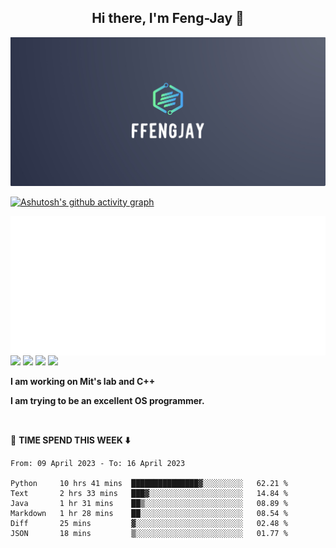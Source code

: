 <h2 align="center"> Hi there, I'm Feng-Jay 👋 </h2>  

![](https://github.com/Feng-Jay/DataStruct/blob/master/Image/1.png)  

[![Ashutosh's github activity graph](https://activity-graph.herokuapp.com/graph?username=Feng-Jay&theme=github)](https://github.com/ashutosh00710/github-readme-activity-graph)



<img src='/metrics.plugin.achievements.compact.svg' align='right' />

![](https://visitor-badge.glitch.me/badge?page_id=Feng-Jay.readme)
![](https://img.shields.io/badge/Concentrate-Cpp-blue)
![](https://img.shields.io/badge/Rust-primer-orange)
![](https://img.shields.io/badge/Target-OS-9cf)  

<p align="left"><b>
I am working on Mit's lab and C++

I am trying to be an excellent OS programmer. 
</b></p>
<!-- ![Achievement]() -->

<!-- <img align="right" src="https://github-readme-stats.vercel.app/api?username=Feng-Jay&show_icons=true&icon_color=CE1D2D&text_color=718096&bg_color=ffffff&hide_title=true" /> -->
<!-- ![Calendar]() -->
<!-- <img src='/metrics.plugin.isocalendar.fullyear.svg' align='center' />   -->
<!-- 
<img src='metrics.plugin.stargazers.svg' align='right' width='200' height='200'> -->

&emsp;

<!-- ![Metrics](/github-metrics.svg) -->

📘 **TIME SPEND THIS WEEK ⬇️**
<!--START_SECTION:waka-->

```text
From: 09 April 2023 - To: 16 April 2023

Python     10 hrs 41 mins  ███████████████▓░░░░░░░░░   62.21 %
Text       2 hrs 33 mins   ███▓░░░░░░░░░░░░░░░░░░░░░   14.84 %
Java       1 hr 31 mins    ██▒░░░░░░░░░░░░░░░░░░░░░░   08.89 %
Markdown   1 hr 28 mins    ██░░░░░░░░░░░░░░░░░░░░░░░   08.54 %
Diff       25 mins         ▓░░░░░░░░░░░░░░░░░░░░░░░░   02.48 %
JSON       18 mins         ▒░░░░░░░░░░░░░░░░░░░░░░░░   01.77 %
```

<!--END_SECTION:waka-->
